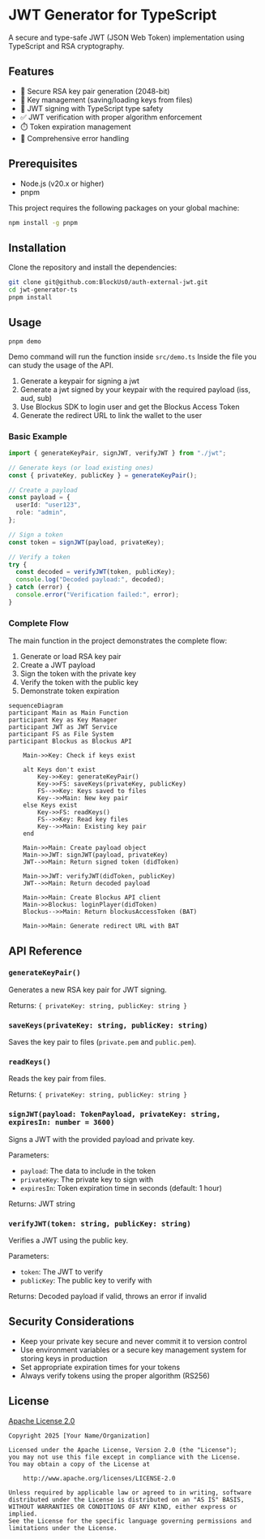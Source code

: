 # JWT Generator for TypeScript

A secure and type-safe JWT (JSON Web Token) implementation using TypeScript and RSA cryptography.

## Features

- 🔐 Secure RSA key pair generation (2048-bit)
- 🔑 Key management (saving/loading keys from files)
- 📝 JWT signing with TypeScript type safety
- ✅ JWT verification with proper algorithm enforcement
- ⏱️ Token expiration management
- 🔄 Comprehensive error handling

## Prerequisites

- Node.js (v20.x or higher)
- pnpm

This project requires the following packages on your global machine:

```bash
npm install -g pnpm
```

## Installation

Clone the repository and install the dependencies:

```bash
git clone git@github.com:BlockUs0/auth-external-jwt.git
cd jwt-generator-ts
pnpm install
```

## Usage

```
pnpm demo
```

Demo command will run the function inside `src/demo.ts`
Inside the file you can study the usage of the API.

1. Generate a keypair for signing a jwt
2. Generate a jwt signed by your keypair with the required payload (iss, aud, sub)
3. Use Blockus SDK to login user and get the Blockus Access Token
4. Generate the redirect URL to link the wallet to the user

### Basic Example

```typescript
import { generateKeyPair, signJWT, verifyJWT } from "./jwt";

// Generate keys (or load existing ones)
const { privateKey, publicKey } = generateKeyPair();

// Create a payload
const payload = {
  userId: "user123",
  role: "admin",
};

// Sign a token
const token = signJWT(payload, privateKey);

// Verify a token
try {
  const decoded = verifyJWT(token, publicKey);
  console.log("Decoded payload:", decoded);
} catch (error) {
  console.error("Verification failed:", error);
}
```

### Complete Flow

The main function in the project demonstrates the complete flow:

1. Generate or load RSA key pair
2. Create a JWT payload
3. Sign the token with the private key
4. Verify the token with the public key
5. Demonstrate token expiration

```
sequenceDiagram
participant Main as Main Function
participant Key as Key Manager
participant JWT as JWT Service
participant FS as File System
participant Blockus as Blockus API

    Main->>Key: Check if keys exist

    alt Keys don't exist
        Key->>Key: generateKeyPair()
        Key->>FS: saveKeys(privateKey, publicKey)
        FS-->>Key: Keys saved to files
        Key-->>Main: New key pair
    else Keys exist
        Key->>FS: readKeys()
        FS-->>Key: Read key files
        Key-->>Main: Existing key pair
    end

    Main->>Main: Create payload object
    Main->>JWT: signJWT(payload, privateKey)
    JWT-->>Main: Return signed token (didToken)

    Main->>JWT: verifyJWT(didToken, publicKey)
    JWT-->>Main: Return decoded payload

    Main->>Main: Create Blockus API client
    Main->>Blockus: loginPlayer(didToken)
    Blockus-->>Main: Return blockusAccessToken (BAT)

    Main->>Main: Generate redirect URL with BAT
```

## API Reference

### `generateKeyPair()`

Generates a new RSA key pair for JWT signing.

Returns: `{ privateKey: string, publicKey: string }`

### `saveKeys(privateKey: string, publicKey: string)`

Saves the key pair to files (`private.pem` and `public.pem`).

### `readKeys()`

Reads the key pair from files.

Returns: `{ privateKey: string, publicKey: string }`

### `signJWT(payload: TokenPayload, privateKey: string, expiresIn: number = 3600)`

Signs a JWT with the provided payload and private key.

Parameters:

- `payload`: The data to include in the token
- `privateKey`: The private key to sign with
- `expiresIn`: Token expiration time in seconds (default: 1 hour)

Returns: JWT string

### `verifyJWT(token: string, publicKey: string)`

Verifies a JWT using the public key.

Parameters:

- `token`: The JWT to verify
- `publicKey`: The public key to verify with

Returns: Decoded payload if valid, throws an error if invalid

## Security Considerations

- Keep your private key secure and never commit it to version control
- Use environment variables or a secure key management system for storing keys in production
- Set appropriate expiration times for your tokens
- Always verify tokens using the proper algorithm (RS256)

## License

[Apache License 2.0](LICENSE)

```
Copyright 2025 [Your Name/Organization]

Licensed under the Apache License, Version 2.0 (the "License");
you may not use this file except in compliance with the License.
You may obtain a copy of the License at

    http://www.apache.org/licenses/LICENSE-2.0

Unless required by applicable law or agreed to in writing, software
distributed under the License is distributed on an "AS IS" BASIS,
WITHOUT WARRANTIES OR CONDITIONS OF ANY KIND, either express or implied.
See the License for the specific language governing permissions and
limitations under the License.
```
